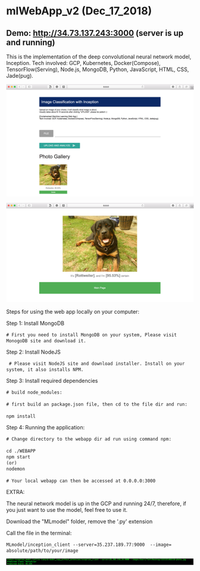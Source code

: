 # mlWebApp_v2 (Dec_17_2018)

## Demo: http://34.73.137.243:3000 (server is up and running)

This is the implementation of the deep convolutional neural network model, Inception.
Tech involved: GCP, Kubernetes, Docker(Compose), TensorFlow(Serving), Node.js, MongoDB, Python, JavaScript, HTML, CSS, Jade(pug).

![alt text](https://github.com/sunsuntianyi/mlWebApp_v2/blob/master/demo/1.png)

![alt text](https://github.com/sunsuntianyi/mlWebApp_v2/blob/master/demo/2.png)


Steps for using the web app locally on your computer:


Step 1: Install MongoDB 

    # First you need to install MongoDB on your system, Please visit MonogoDB site and download it.


Step 2: Install NodeJS 
 
     # Please visit NodeJS site and download installer. Install on your system, it also installs NPM.


Step 3: Install required dependencies

    # build node_modules:

    # first build an package.json file, then cd to the file dir and run:
    
    npm install     
    

Step 4: Running the application:

    # Change directory to the webapp dir ad run using command npm:
    
    cd ./WEBAPP
    npm start
    (or)
    nodemon
    
    # Your local webapp can then be accessed at 0.0.0.0:3000
    
    
EXTRA:

The neural network model is up in the GCP and running 24/7, therefore, if you just want to use the model, feel free to use it.

Download the "MLmodel" folder, remove the '.py' extension

Call the file in the terminal:

    MLmodel/inception_client --server=35.237.189.77:9000  --image= absolute/path/to/your/image
    
![alt text](https://github.com/sunsuntianyi/webapp/blob/master/demo3.png)
